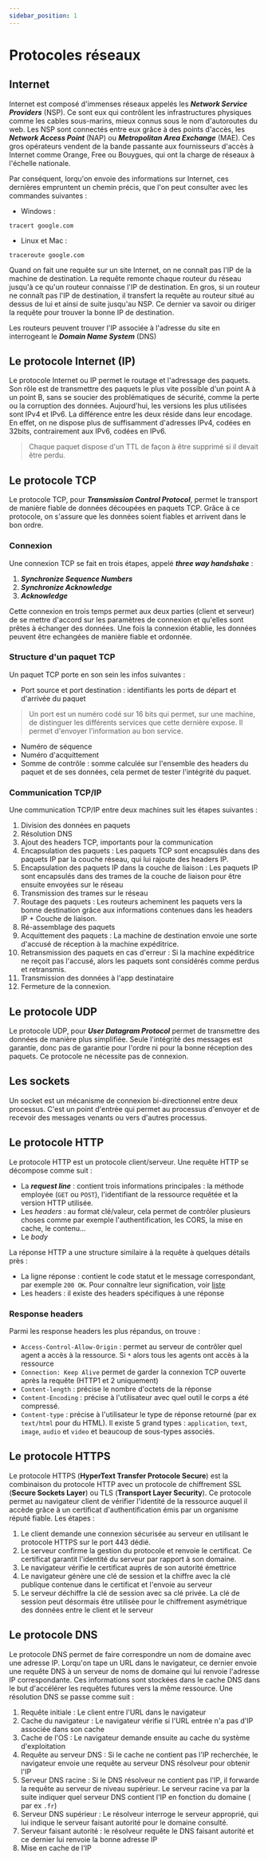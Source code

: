 ```yaml
---
sidebar_position: 1
---
```


# Protocoles réseaux

## Internet

Internet est composé d'immenses réseaux appelés les *__Network Service Providers__* (NSP). Ce sont eux qui contrôlent les infrastructures physiques
comme les cables sous-marins, mieux connus sous le nom d'autoroutes du web. Les NSP sont connectés entre eux grâce à des points d'accès, les
*__Network Access Point__* (NAP) ou *__Metropolitan Area Exchange__* (MAE). Ces gros opérateurs vendent de la bande passante aux fournisseurs d'accès
à Internet comme Orange, Free ou Bouygues, qui ont la charge de réseaux à l'échelle nationale.

Par conséquent, lorqu'on envoie des informations sur Internet, ces dernières empruntent un chemin précis, que l'on peut consulter avec les
commandes suivantes : 

- Windows : 

```shell
tracert google.com
```

- Linux et Mac : 

```shell
traceroute google.com
```

Quand on fait une requête sur un site Internet, on ne connaît pas l'IP de la machine de destination. La requête remonte chaque routeur du réseau 
jusqu'à ce qu'un routeur connaisse l'IP de destination. En gros, si un routeur ne connaît pas l'IP de destination, il transfert la requête au
routeur situé au dessus de lui et ainsi de suite jusqu'au NSP. Ce dernier va savoir ou diriger la requête pour trouver la bonne IP de destination.

Les routeurs peuvent trouver l'IP associée à l'adresse du site en interrogeant le *__Domain Name System__* (DNS)

## Le protocole Internet (IP)

Le protocole Internet ou IP permet le routage et l'adressage des paquets. Son rôle est de transmettre des paquets le plus vite possible
d'un point A à un point B, sans se soucier des problématiques de sécurité, comme la perte ou la corruption des données. Aujourd'hui, les
versions les plus utilisées sont IPv4 et IPv6. La différence entre les deux réside dans leur encodage. En effet, on ne dispose plus de
suffisamment d'adresses IPv4, codées en 32bits, contrairement aux IPv6, codées en IPv6.

> Chaque paquet dispose d'un TTL de façon à être supprimé si il devait être perdu.

## Le protocole TCP

Le protocole TCP, pour *__Transmission Control Protocol__*, permet le transport de manière fiable de données découpées en paquets TCP.
Grâce à ce protocole, on s'assure que les données soient fiables et arrivent dans le bon ordre.

### Connexion

Une connexion TCP se fait en trois étapes, appelé *__three way handshake__* : 

1. *__Synchronize Sequence Numbers__*
2. *__Synchronize Acknowledge__*
3. *__Acknowledge__*

Cette connexion en trois temps permet aux deux parties (client et serveur) de se mettre d'accord sur les paramètres de connexion et qu'elles
sont prêtes à échanger des données. Une fois la connexion établie, les données peuvent être echangées de manière fiable et ordonnée.

### Structure d'un paquet TCP

Un paquet TCP porte en son sein les infos suivantes : 

- Port source et port destination : identifiants les ports de départ et d'arrivée du paquet

> Un port est un numéro codé sur 16 bits qui permet, sur une machine, de distinguer les différents services que cette dernière expose. Il
> permet d'envoyer l'information au bon service.

- Numéro de séquence
- Numéro d'acquittement
- Somme de contrôle : somme calculée sur l'ensemble des headers du paquet et de ses données, cela permet de tester l'intégrité du paquet.

### Communication TCP/IP

Une communication TCP/IP entre deux machines suit les étapes suivantes : 

1. Division des données en paquets
2. Résolution DNS
3. Ajout des headers TCP, importants pour la communication
4. Encapsulation des paquets : Les paquets TCP sont encapsulés dans des paquets IP par la couche réseau, qui lui rajoute des headers IP.
5. Encapsulation des paquets IP dans la couche de liaison : Les paquets IP sont encapsulés dans des trames de la couche de liaison pour être ensuite envoyées sur le réseau
6. Transmission des trames sur le réseau
7. Routage des paquets : Les routeurs acheminent les paquets vers la bonne destination grâce aux informations contenues dans les headers IP + Couche de liaison.
8. Ré-assemblage des paquets
9. Acquittement des paquets : La machine de destination envoie une sorte d'accusé de réception à la machine expéditrice.
10. Retransmission des paquets en cas d'erreur : Si la machine expéditrice ne reçoit pas l'accusé, alors les paquets sont considérés comme perdus et retransmis.
11. Transmission des données à l'app destinataire
12. Fermeture de la connexion.

## Le protocole UDP

Le protocole UDP, pour *__User Datagram Protocol__* permet de transmettre des données de manière plus simplifiée. Seule l'intégrité des messages
est garantie, donc pas de garantie pour l'ordre ni pour la bonne réception des paquets. Ce protocole ne nécessite pas de connexion.

## Les sockets

Un socket est un mécanisme de connexion bi-directionnel entre deux processus. C'est un point d'entrée qui permet au processus d'envoyer et
de recevoir des messages venants ou vers d'autres processus.

## Le protocole HTTP

Le protocole HTTP est un protocole client/serveur. Une requête HTTP se décompose comme suit : 

- La *__request line__* : contient trois informations principales : la méthode employée (`GET` ou `POST`), l'identifiant de la ressource requêtée et la version HTTP utilisée.
- Les *headers* : au format clé/valeur, cela permet de contrôler plusieurs choses comme par exemple l'authentification, les CORS, la mise en cache, le contenu...
- Le *body*

La réponse HTTP a une structure similaire à la requête à quelques détails près : 

- La ligne réponse : contient le code statut et le message correspondant, par exemple `200 OK`. Pour connaître leur signification, voir [liste](https://fr.wikipedia.org/wiki/Liste_des_codes_HTTP#Codes_d'%C3%A9tat)
- Les headers : il existe des headers spécifiques à une réponse 

### Response headers

Parmi les response headers les plus répandus, on trouve : 

- `Access-Control-Allow-Origin` : permet au serveur de contrôler quel agent a accès à la ressource. Si `*` alors tous les agents ont accès 
à la ressource
- `Connection: Keep Alive` permet de garder la connexion TCP ouverte après la requête (HTTP1 et 2 uniquement)
- `Content-length` : précise le nombre d'octets de la réponse
- `Content-Encoding` : précise à l'utilisateur avec quel outil le corps a été compressé.
- `Content-type` : précise à l'utilisateur le type de réponse retourné (par ex `text/html` pour du HTML). Il existe 5 grand types : `application`, `text`, `image`, `audio` et `video` et beaucoup de sous-types associés.

## Le protocole HTTPS

Le protocole HTTPS (__HyperText Transfer Protocole Secure__) est la combinaison du protocole HTTP avec un protocole de chiffrement SSL
(__Secure Sockets Layer__) ou TLS (__Transport Layer Security__). Ce protocole permet au navigateur client de vérifier l'identité de la 
ressource auquel il accède grâce à un certificat d'authentification émis par un organisme réputé fiable. Les étapes : 

1. Le client demande une connexion sécurisée au serveur en utilisant le protocole HTTPS sur le port 443 dédié.
2. Le serveur confirme la gestion du protocole et renvoie le certificat. Ce certificat garantit l'identité du serveur par rapport à son domaine.
3. Le navigateur vérifie le certificat auprès de son autorité émettrice
4. Le navigateur génère une clé de session et la chiffre avec la clé publique contenue dans le certificat et l'envoie au serveur
5. Le serveur déchiffre la clé de session avec sa clé privée. La clé de session peut désormais être utilisée pour le chiffrement asymétrique
des données entre le client et le serveur

## Le protocole DNS

Le protocole DNS permet de faire correspondre un nom de domaine avec une adresse IP. Lorqu'on tape un URL dans le navigateur, ce dernier envoie
une requête DNS à un serveur de noms de domaine qui lui renvoie l'adresse IP correspondante. Ces informations sont stockées dans le cache DNS
dans le but d'accélérer les requêtes futures vers la même ressource. Une résolution DNS se passe comme suit : 

1. Requête initiale : Le client entre l'URL dans le navigateur
2. Cache du navigateur : Le navigateur vérifie si l'URL entrée n'a pas d'IP associée dans son cache
3. Cache de l'OS : Le navigateur demande ensuite au cache du système d'exploitation
4. Requête au serveur DNS : Si le cache ne contient pas l'IP recherchée, le navigateur envoie une requête au serveur DNS résolveur pour obtenir l'IP
5. Serveur DNS racine : Si le DNS résolveur ne contient pas l'IP, il forwarde la requête au serveur de niveau supérieur. Le serveur racine va par la suite indiquer quel serveur DNS contient l'IP en fonction du domaine ( par ex `.fr`)
6. Serveur DNS supérieur : Le résolveur interroge le serveur approprié, qui lui indique le serveur faisant autorité pour le domaine consulté.
7. Serveur faisant autorité : le résolveur requête le DNS faisant autorité et ce dernier lui renvoie la bonne adresse IP
8. Mise en cache de l'IP